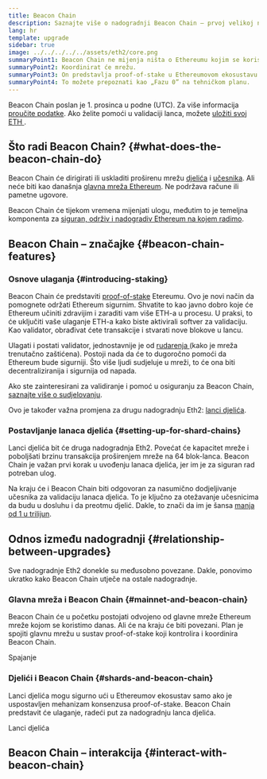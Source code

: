 ```yaml
---
title: Beacon Chain
description: Saznajte više o nadogradnji Beacon Chain – prvoj velikoj nadogradnji Eth2 za Ethereum.
lang: hr
template: upgrade
sidebar: true
image: ../../../../../assets/eth2/core.png
summaryPoint1: Beacon Chain ne mijenja ništa o Ethereumu kojim se koristimo danas.
summaryPoint2: Koordinirat će mrežu.
summaryPoint3: On predstavlja proof-of-stake u Ethereumovom ekosustavu.
summaryPoint4: To možete prepoznati kao „Fazu 0” na tehničkom planu.
---
```


<UpgradeStatus isShipped date="Dostavljeno!">
    Beacon Chain poslan je 1. prosinca u podne (UTC). Za više informacija <a href="https://beaconscan.com/">proučite podatke</a>. Ako želite pomoći u validaciji lanca, možete <a href="/staking/"> uložiti svoj ETH </a>.
</UpgradeStatus>

## Što radi Beacon Chain? {#what-does-the-beacon-chain-do}

Beacon Chain će dirigirati ili uskladiti proširenu mrežu [ djelića](/upgrades/shard-chains/) i [učesnika](/staking/). Ali neće biti kao današnja [glavna mreža Ethereum](/glossary/#mainnet). Ne podržava račune ili pametne ugovore.

Beacon Chain će tijekom vremena mijenjati ulogu, međutim to je temeljna komponenta za [siguran, održiv i nadogradiv Ethereum na kojem radimo](/eth2/vision/).

## Beacon Chain – značajke {#beacon-chain-features}

### Osnove ulaganja {#introducing-staking}

Beacon Chain će predstaviti [proof-of-stake](/developers/docs/consensus-mechanisms/pos/) Etereumu. Ovo je novi način da pomognete održati Ethereum sigurnim. Shvatite to kao javno dobro koje će Ethereum učiniti zdravijim i zaraditi vam više ETH-a u procesu. U praksi, to će uključiti vaše ulaganje ETH-a kako biste aktivirali softver za validaciju. Kao validator, obrađivat ćete transakcije i stvarati nove blokove u lancu.

Ulagati i postati validator, jednostavnije je od [ rudarenja ](/developers/docs/mining/) (kako je mreža trenutačno zaštićena). Postoji nada da će to dugoročno pomoći da Ethereum bude sigurniji. Što više ljudi sudjeluje u mreži, to će ona biti decentraliziranija i sigurnija od napada.

<InfoBanner emoji=":money_bag:">
Ako ste zainteresirani za validiranje i pomoć u osiguranju za Beacon Chain, <a href="/staking/"> saznajte više o sudjelovanju</a>.
</InfoBanner>

Ovo je također važna promjena za drugu nadogradnju Eth2: [lanci djelića](/upgrades/shard-chains/).

### Postavljanje lanaca djelića {#setting-up-for-shard-chains}

Lanci djelića bit će druga nadogradnja Eth2. Povećat će kapacitet mreže i poboljšati brzinu transakcija proširenjem mreže na 64 blok-lanca. Beacon Chain je važan prvi korak u uvođenju lanaca djelića, jer im je za siguran rad potreban ulog.

Na kraju će i Beacon Chain biti odgovoran za nasumično dodjeljivanje učesnika za validaciju lanaca djelića. To je ključno za otežavanje učesnicima da budu u dosluhu i da preotmu djelić. Dakle, to znači da im je šansa [ manja od 1 u trilijun](https://medium.com/@chihchengliang/minimum-committee-size-explained-67047111fa20).

## Odnos između nadogradnji {#relationship-between-upgrades}

Sve nadogradnje Eth2 donekle su međusobno povezane. Dakle, ponovimo ukratko kako Beacon Chain utječe na ostale nadogradnje.

### Glavna mreža i Beacon Chain {#mainnet-and-beacon-chain}

Beacon Chain će u početku postojati odvojeno od glavne mreže Ethereum mreže kojom se koristimo danas. Ali će na kraju će biti povezani. Plan je spojiti glavnu mrežu u sustav proof-of-stake koji kontrolira i koordinira Beacon Chain.

<ButtonLink to="/upgrades/merge/">Spajanje</ButtonLink>

### Djelići i Beacon Chain {#shards-and-beacon-chain}

Lanci djelića mogu sigurno ući u Ethereumov ekosustav samo ako je uspostavljen mehanizam konsenzusa proof-of-stake. Beacon Chain predstavit će ulaganje, radeći put za nadogradnju lanca djelića.

<ButtonLink to="/upgrades/shard-chains/">Lanci djelića</ButtonLink>

<Divider />

## Beacon Chain – interakcija {#interact-with-beacon-chain}

<Eth2BeaconChainActions />
